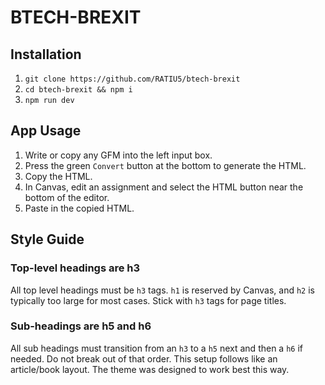 # BTECH-BREXIT

## Installation

1. `git clone https://github.com/RATIU5/btech-brexit`
2. `cd btech-brexit && npm i`
3. `npm run dev`

## App Usage

1. Write or copy any GFM into the left input box.
2. Press the green `Convert` button at the bottom to generate the HTML.
3. Copy the HTML.
4. In Canvas, edit an assignment and select the HTML button near the bottom of the editor.
5. Paste in the copied HTML.

## Style Guide

### Top-level headings are h3

All top level headings must be `h3` tags. `h1` is reserved by Canvas, and `h2` is typically too large for most cases. Stick with `h3` tags for page titles.

### Sub-headings are h5 and h6

All sub headings must transition from an `h3` to a `h5` next and then a `h6` if needed. Do not break out of that order. This setup follows like an article/book layout. The theme was designed to work best this way.
